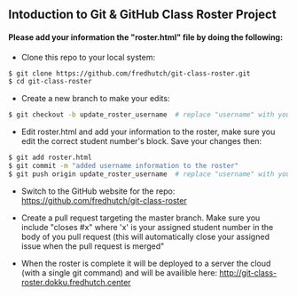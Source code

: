 ## Intoduction to Git & GitHub Class Roster Project

#### Please add your information the "roster.html" file by doing the following:

- Clone this repo to your local system:

```bash
$ git clone https://github.com/fredhutch/git-class-roster.git
$ cd git-class-roster
```

- Create a new branch to make your edits: 

```bash
$ git checkout -b update_roster_username  # replace "username" with your actual username
```

- Edit roster.html and add your information to the roster, make sure you edit the correct student number's block. Save your changes then:

```bash
$ git add roster.html
$ git commit -m "added username information to the roster"
$ git push origin update_roster_username  # replace "username" with your actual username
```

- Switch to the GitHub website for the repo: https://github.com/fredhutch/git-class-roster
- Create a pull request targeting the master branch. Make sure you include "closes #x" where 'x' is your assigned student number in the body of you pull request (this will automatically close your assigned issue when the pull request is merged"

- When the roster is complete it will be deployed to a server the cloud (with a single git command) and will be availible here: http://git-class-roster.dokku.fredhutch.center 
